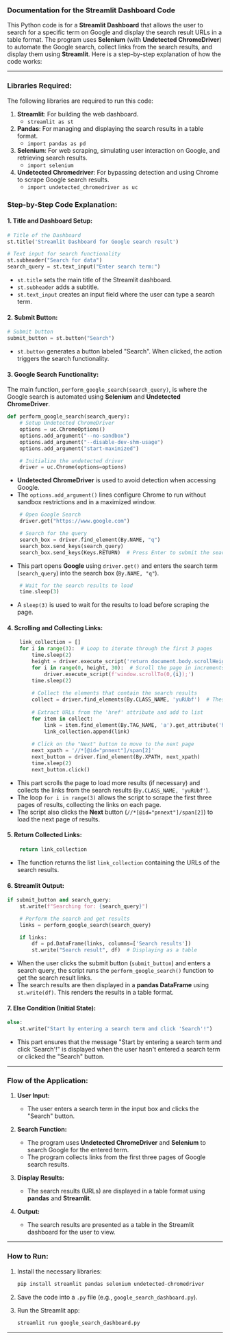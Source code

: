 ### Documentation for the Streamlit Dashboard Code

This Python code is for a **Streamlit Dashboard** that allows the user to search for a specific term on Google and display the search result URLs in a table format. The program uses **Selenium** (with **Undetected ChromeDriver**) to automate the Google search, collect links from the search results, and display them using **Streamlit**. Here is a step-by-step explanation of how the code works:

---

### **Libraries Required:**
The following libraries are required to run this code:
1. **Streamlit**: For building the web dashboard.
   - `streamlit as st`
2. **Pandas**: For managing and displaying the search results in a table format.
   - `import pandas as pd`
3. **Selenium**: For web scraping, simulating user interaction on Google, and retrieving search results.
   - `import selenium`
4. **Undetected Chromedriver**: For bypassing detection and using Chrome to scrape Google search results.
   - `import undetected_chromedriver as uc`

### **Step-by-Step Code Explanation:**

#### 1. **Title and Dashboard Setup:**

```python
# Title of the Dashboard
st.title('Streamlit Dashboard for Google search result')

# Text input for search functionality
st.subheader("Search for data")
search_query = st.text_input("Enter search term:")
```
- `st.title` sets the main title of the Streamlit dashboard.
- `st.subheader` adds a subtitle.
- `st.text_input` creates an input field where the user can type a search term.

#### 2. **Submit Button:**

```python
# Submit button
submit_button = st.button("Search")
```
- `st.button` generates a button labeled "Search". When clicked, the action triggers the search functionality.

#### 3. **Google Search Functionality:**

The main function, `perform_google_search(search_query)`, is where the Google search is automated using **Selenium** and **Undetected ChromeDriver**.

```python
def perform_google_search(search_query):
    # Setup Undetected ChromeDriver
    options = uc.ChromeOptions()
    options.add_argument("--no-sandbox")
    options.add_argument("--disable-dev-shm-usage")
    options.add_argument("start-maximized")

    # Initialize the undetected driver
    driver = uc.Chrome(options=options)
```
- **Undetected ChromeDriver** is used to avoid detection when accessing Google.
- The `options.add_argument()` lines configure Chrome to run without sandbox restrictions and in a maximized window.

```python
    # Open Google Search
    driver.get("https://www.google.com")

    # Search for the query
    search_box = driver.find_element(By.NAME, "q")
    search_box.send_keys(search_query)
    search_box.send_keys(Keys.RETURN)  # Press Enter to submit the search
```
- This part opens **Google** using `driver.get()` and enters the search term (`search_query`) into the search box (`By.NAME, "q"`).

```python
    # Wait for the search results to load
    time.sleep(3)
```
- A `sleep(3)` is used to wait for the results to load before scraping the page.

#### 4. **Scrolling and Collecting Links:**

```python
    link_collection = []
    for i in range(3):  # Loop to iterate through the first 3 pages
        time.sleep(2)
        height = driver.execute_script('return document.body.scrollHeight')  # Get page height
        for i in range(0, height, 30):  # Scroll the page in increments of 30px
            driver.execute_script(f'window.scrollTo(0,{i});')
        time.sleep(2)
        
        # Collect the elements that contain the search results
        collect = driver.find_elements(By.CLASS_NAME, 'yuRUbf')  # These contain the links
        
        # Extract URLs from the 'href' attribute and add to list
        for item in collect:
            link = item.find_element(By.TAG_NAME, 'a').get_attribute('href')
            link_collection.append(link)
        
        # Click on the "Next" button to move to the next page
        next_xpath = '//*[@id="pnnext"]/span[2]'
        next_button = driver.find_element(By.XPATH, next_xpath)
        time.sleep(2)
        next_button.click()
```
- This part scrolls the page to load more results (if necessary) and collects the links from the search results (`By.CLASS_NAME, 'yuRUbf'`).
- The loop `for i in range(3)` allows the script to scrape the first three pages of results, collecting the links on each page.
- The script also clicks the **Next** button (`//*[@id="pnnext"]/span[2]`) to load the next page of results.

#### 5. **Return Collected Links:**

```python
    return link_collection
```
- The function returns the list `link_collection` containing the URLs of the search results.

#### 6. **Streamlit Output:**

```python
if submit_button and search_query:
    st.write(f"Searching for: {search_query}")

    # Perform the search and get results
    links = perform_google_search(search_query)

    if links:
        df = pd.DataFrame(links, columns=['Search results'])
        st.write("Search result", df)  # Displaying as a table
```
- When the user clicks the submit button (`submit_button`) and enters a search query, the script runs the `perform_google_search()` function to get the search result links.
- The search results are then displayed in a **pandas DataFrame** using `st.write(df)`. This renders the results in a table format.

#### 7. **Else Condition (Initial State):**

```python
else:
    st.write("Start by entering a search term and click 'Search'!")
```
- This part ensures that the message "Start by entering a search term and click 'Search'!" is displayed when the user hasn't entered a search term or clicked the "Search" button.

---

### **Flow of the Application:**

1. **User Input:**
   - The user enters a search term in the input box and clicks the "Search" button.
   
2. **Search Function:**
   - The program uses **Undetected ChromeDriver** and **Selenium** to search Google for the entered term.
   - The program collects links from the first three pages of Google search results.

3. **Display Results:**
   - The search results (URLs) are displayed in a table format using **pandas** and **Streamlit**.

4. **Output:**
   - The search results are presented as a table in the Streamlit dashboard for the user to view.

---

### **How to Run:**
1. Install the necessary libraries:
   ```bash
   pip install streamlit pandas selenium undetected-chromedriver
   ```
   
2. Save the code into a `.py` file (e.g., `google_search_dashboard.py`).

3. Run the Streamlit app:
   ```bash
   streamlit run google_search_dashboard.py
   ```

---




